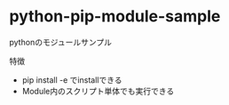 # python-pip-module-sample
pythonのモジュールサンプル

特徴

* pip install -e でinstallできる
* Module内のスクリプト単体でも実行できる
